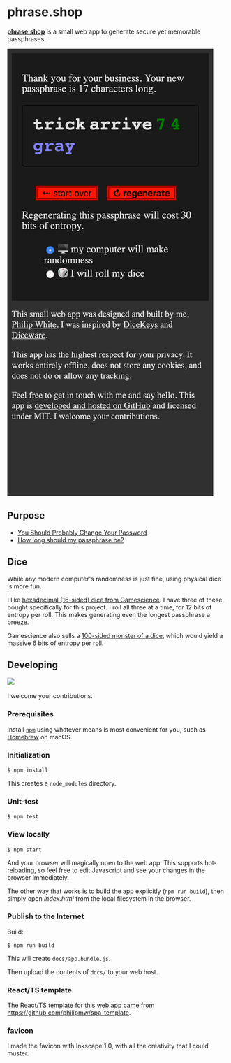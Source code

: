 # phrase.shop #

[**phrase.shop**](https://phrase.shop) is a small web app to generate secure yet memorable passphrases.

![](./screenshot-iPhoneX.png)

## Purpose

* [You Should Probably Change Your Password](https://www.youtube.com/watch?v=aHaBH4LqGsI)
* [How long should my passphrase be?](http://world.std.com/~reinhold/dicewarefaq.html#howlong)

## Dice

While any modern computer's randomness is just fine, using physical dice is more fun.

I like [hexadecimal (16-sided) dice from Gamescience](https://www.gamescience.com/D16--16-Sided-Dice_c_20.html).
I have three of these, bought specifically for this project.
I roll all three at a time, for 12 bits of entropy per roll.
This makes generating even the longest passphrase a breeze.

Gamescience also sells a [100-sided monster of a dice](https://www.gamescience.com/D100--100-Sided-Dice_c_25.html),
which would yield a massive 6 bits of entropy per roll.

## Developing

![](https://github.com/philipmw/phrase.shop/workflows/Continuous%20Integration/badge.svg)

I welcome your contributions.

### Prerequisites

Install [`npm`](https://www.npmjs.com/) using whatever
means is most convenient for you, such as [Homebrew](https://brew.sh/) on macOS.

### Initialization

    $ npm install
 
This creates a `node_modules` directory.

### Unit-test

    $ npm test

### View locally

    $ npm start

And your browser will magically open to the web app.
This supports hot-reloading, so feel free to edit Javascript and see your changes
in the browser immediately.

The other way that works is to build the app explicitly (`npm run build`), then
simply open _index.html_ from the local filesystem in the browser.

### Publish to the Internet

Build:

    $ npm run build

This will create `docs/app.bundle.js`.

Then upload the contents of `docs/` to your web host.

### React/TS template

The React/TS template for this web app came from https://github.com/philipmw/spa-template.

### favicon

I made the favicon with Inkscape 1.0, with all the creativity that I could muster.
